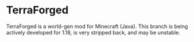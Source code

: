 # TerraForged

TerraForged is a world-gen mod for Minecraft (Java).
This branch is being actively developed for 1.18, is very stripped back, and may be unstable.